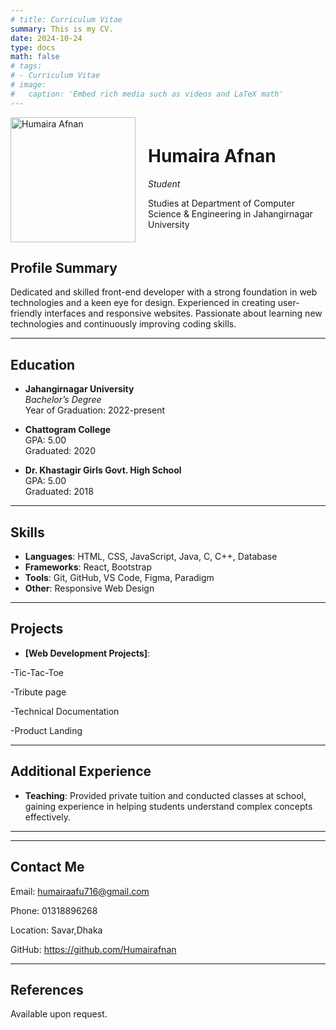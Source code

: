 ```yaml
---
# title: Curriculum Vitae
summary: This is my CV.
date: 2024-10-24
type: docs
math: false
# tags:
# - Curriculum Vitae
# image:
#   caption: 'Embed rich media such as videos and LaTeX math'
---
```


<div style="display: flex; align-items: center;">
  <img src="./avatar.jpg" alt="Humaira Afnan" style="width: 200px; height: auto; margin-right: 20px;">
  <div>
    <h1>Humaira Afnan</h1>
    <p><em>Student</em></p>
    <p>Studies at Department of Computer Science & Engineering in Jahangirnagar University</p>
  </div>
</div>

## Profile Summary
Dedicated and skilled front-end developer with a strong foundation in web technologies and a keen eye for design. Experienced in creating user-friendly interfaces and responsive websites. Passionate about learning new technologies and continuously improving coding skills.

---

## Education

- **Jahangirnagar University**  
  *Bachelor’s Degree*  
  Year of Graduation: 2022-present

- **Chattogram College**  
  GPA: 5.00  
  Graduated: 2020

- **Dr. Khastagir Girls Govt. High School**  
  GPA: 5.00  
  Graduated: 2018

---

## Skills

- **Languages**: HTML, CSS, JavaScript, Java, C, C++, Database
- **Frameworks**: React, Bootstrap
- **Tools**: Git, GitHub, VS Code, Figma, Paradigm
- **Other**: Responsive Web Design

---

<!-- ## Professional Experience

- **[Current/Most Recent Company/Organization Name]**  
  *Front-End Developer*  
  [Employment Duration]  
  - Developed and maintained responsive websites and applications.
  - Collaborated with designers and back-end developers to create seamless user experiences.
  - Improved website performance and ensured cross-browser compatibility.
  - Implemented new features and optimized existing code. -->



## Projects

<!-- - **[Portfolio Website]**: Developed a personal portfolio website showcasing projects, skills, and experience. -->
- **[Web Development Projects]**:

-Tic-Tac-Toe

-Tribute page

-Technical Documentation

-Product Landing




---

## Additional Experience

- **Teaching**: Provided private tuition and conducted classes at school, gaining experience in helping students understand complex concepts effectively.

---



---
## Contact Me

Email: humairaafu716@gmail.com

Phone: 01318896268

Location: Savar,Dhaka



GitHub: https://github.com/Humairafnan

---

## References

Available upon request.